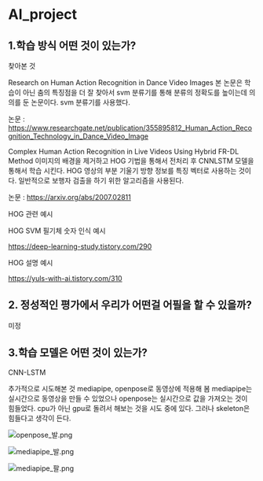 # AI_project

## 1.학습 방식 어떤 것이 있는가?

찾아본 것 

Research on Human Action Recognition in Dance Video Images 
본 논문은 학습이 아닌 춤의 특징점을 더 잘 찾아서 svm 분류기를 통해 분류의 정확도를 높이는데 의의를 둔 논문이다. svm 분류기를 사용했다.

논문 : https://www.researchgate.net/publication/355895812_Human_Action_Recognition_Technology_in_Dance_Video_Image

Complex Human Action Recognition in Live Videos Using Hybrid FR-DL Method
이미지의 배경을 제거하고 HOG 기법을 통해서 전처리 후 CNNLSTM 모델을 통해서 학습 시킨다.
HOG 영상의 부분 기울기 방향 정보를 특징 벡터로 사용하는 것이다. 일반적으로 보행자 검출을 하기 위한 알고리즘을 사용된다.

논문 : https://arxiv.org/abs/2007.02811

HOG 관련 예시

HOG SVM 필기체 숫자 인식 예시

https://deep-learning-study.tistory.com/290

HOG 설명 예시

https://yuls-with-ai.tistory.com/310



## 2. 정성적인 평가에서 우리가 어떤걸 어필을 할 수 있을까?

미정

## 3.학습 모델은 어떤 것이 있는가?

CNN-LSTM



추가적으로 시도해본 것
mediapipe, openpose로 동영상에 적용해 봄
mediapipe는 실시간으로 동영상을 만들 수 있었으나 openpose는 실시간으로 값을 가져오는 것이 힘들었다. cpu가 아닌 gpu로 돌려서 해보는 것을 시도 중에 있다. 그러나 skeleton은 힘들다고 생각이 든다.



![openpose_발.png](https://github.com/dongdaejin1998/AI_project/blob/main/openpose_%EB%B0%9C.png?raw=true)

![mediapipe_발.png](https://github.com/dongdaejin1998/AI_project/blob/main/mediapipe_%EB%B0%9C.png?raw=true)

![mediapipe_팔.png](https://github.com/dongdaejin1998/AI_project/blob/main/mediapipe_%ED%8C%94.png?raw=true)